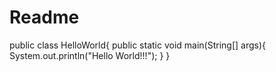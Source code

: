 # Readme
  public class HelloWorld{
    public static void main(String[] args){
      System.out.println("Hello World!!!");
    }
  }
